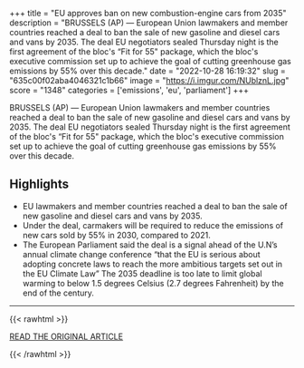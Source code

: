+++
title = "EU approves ban on new combustion-engine cars from 2035"
description = "BRUSSELS (AP) — European Union lawmakers and member countries reached a deal to ban the sale of new gasoline and diesel cars and vans by 2035. The deal EU negotiators sealed Thursday night is the first agreement of the bloc's “Fit for 55\" package, which the bloc's executive commission set up to achieve the goal of cutting greenhouse gas emissions by 55% over this decade."
date = "2022-10-28 16:19:32"
slug = "635c00f02aba4046321c1b66"
image = "https://i.imgur.com/NUblznL.jpg"
score = "1348"
categories = ['emissions', 'eu', 'parliament']
+++

BRUSSELS (AP) — European Union lawmakers and member countries reached a deal to ban the sale of new gasoline and diesel cars and vans by 2035. The deal EU negotiators sealed Thursday night is the first agreement of the bloc's “Fit for 55\" package, which the bloc's executive commission set up to achieve the goal of cutting greenhouse gas emissions by 55% over this decade.

## Highlights

- EU lawmakers and member countries reached a deal to ban the sale of new gasoline and diesel cars and vans by 2035.
- Under the deal, carmakers will be required to reduce the emissions of new cars sold by 55% in 2030, compared to 2021.
- The European Parliament said the deal is a signal ahead of the U.N’s annual climate change conference “that the EU is serious about adopting concrete laws to reach the more ambitious targets set out in the EU Climate Law” The 2035 deadline is too late to limit global warming to below 1.5 degrees Celsius (2.7 degrees Fahrenheit) by the end of the century.

---

{{< rawhtml >}}
  <p class="article-category">
    <a target="_blank" href="https://apnews.com/article/europe-business-european-parliament-climate-and-environment-a9c3f6c3c123ede7566ae7425b4f7181">READ THE ORIGINAL ARTICLE</a>
  </p>
{{< /rawhtml >}}
